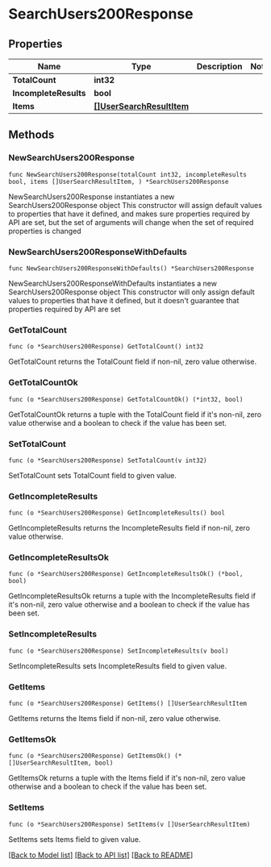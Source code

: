 # SearchUsers200Response

## Properties

Name | Type | Description | Notes
------------ | ------------- | ------------- | -------------
**TotalCount** | **int32** |  | 
**IncompleteResults** | **bool** |  | 
**Items** | [**[]UserSearchResultItem**](UserSearchResultItem.md) |  | 

## Methods

### NewSearchUsers200Response

`func NewSearchUsers200Response(totalCount int32, incompleteResults bool, items []UserSearchResultItem, ) *SearchUsers200Response`

NewSearchUsers200Response instantiates a new SearchUsers200Response object
This constructor will assign default values to properties that have it defined,
and makes sure properties required by API are set, but the set of arguments
will change when the set of required properties is changed

### NewSearchUsers200ResponseWithDefaults

`func NewSearchUsers200ResponseWithDefaults() *SearchUsers200Response`

NewSearchUsers200ResponseWithDefaults instantiates a new SearchUsers200Response object
This constructor will only assign default values to properties that have it defined,
but it doesn't guarantee that properties required by API are set

### GetTotalCount

`func (o *SearchUsers200Response) GetTotalCount() int32`

GetTotalCount returns the TotalCount field if non-nil, zero value otherwise.

### GetTotalCountOk

`func (o *SearchUsers200Response) GetTotalCountOk() (*int32, bool)`

GetTotalCountOk returns a tuple with the TotalCount field if it's non-nil, zero value otherwise
and a boolean to check if the value has been set.

### SetTotalCount

`func (o *SearchUsers200Response) SetTotalCount(v int32)`

SetTotalCount sets TotalCount field to given value.


### GetIncompleteResults

`func (o *SearchUsers200Response) GetIncompleteResults() bool`

GetIncompleteResults returns the IncompleteResults field if non-nil, zero value otherwise.

### GetIncompleteResultsOk

`func (o *SearchUsers200Response) GetIncompleteResultsOk() (*bool, bool)`

GetIncompleteResultsOk returns a tuple with the IncompleteResults field if it's non-nil, zero value otherwise
and a boolean to check if the value has been set.

### SetIncompleteResults

`func (o *SearchUsers200Response) SetIncompleteResults(v bool)`

SetIncompleteResults sets IncompleteResults field to given value.


### GetItems

`func (o *SearchUsers200Response) GetItems() []UserSearchResultItem`

GetItems returns the Items field if non-nil, zero value otherwise.

### GetItemsOk

`func (o *SearchUsers200Response) GetItemsOk() (*[]UserSearchResultItem, bool)`

GetItemsOk returns a tuple with the Items field if it's non-nil, zero value otherwise
and a boolean to check if the value has been set.

### SetItems

`func (o *SearchUsers200Response) SetItems(v []UserSearchResultItem)`

SetItems sets Items field to given value.



[[Back to Model list]](../README.md#documentation-for-models) [[Back to API list]](../README.md#documentation-for-api-endpoints) [[Back to README]](../README.md)


